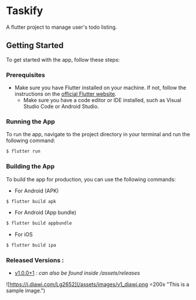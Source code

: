 # Taskify

A flutter project to manage user's todo listing.

## Getting Started

To get started with the app, follow these steps:

### Prerequisites

* Make sure you have Flutter installed on your machine. If not, follow the instructions on
  the [official Flutter website](https://docs.flutter.dev/get-started/install).
    * Make sure you have a code editor or IDE installed, such as Visual Studio Code or Android
      Studio.

### Running the App

To run the app, navigate to the project directory in your terminal and run the following command:

```sh
$ flutter run
```

### Building the App

To build the app for production, you can use the following commands:

* For Android (APK)

```sh
$ flutter build apk
```

* For Android (App bundle)

```sh
$ flutter build appbundle
```

* For iOS

```sh
$ flutter build ipa
```

### Released Versions :

* [v1.0.0+1](https://i.diawi.com/Lg2652) _: can also be found inside /assets/releases_

![https://i.diawi.com/Lg2652](/assets/images/v1_diawi.png =200x "This is a sample image.")

